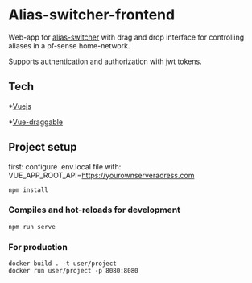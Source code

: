 # Alias-switcher-frontend


Web-app for [alias-switcher](https://github.com/AdamBremholm/alias-switcher) with drag and drop interface for controlling aliases in a pf-sense home-network.

Supports authentication and authorization with jwt tokens. 

## Tech

*[Vuejs](https://vuejs.org/)

*[Vue-draggable](https://github.com/SortableJS/Vue.Draggable)

## Project setup
first: configure .env.local file with: 
VUE_APP_ROOT_API=https://yourownserveradress.com
```
npm install
```

### Compiles and hot-reloads for development
```
npm run serve
```

### For production
```
docker build . -t user/project
docker run user/project -p 8080:8080
```



